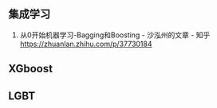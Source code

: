 ## 集成学习

1. 从0开始机器学习-Bagging和Boosting - 沙泓州的文章 - 知乎 https://zhuanlan.zhihu.com/p/37730184

## XGboost

## LGBT



